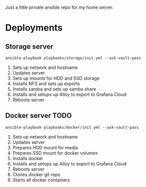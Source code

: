 Just a little private ansible repo for my home server.

# Deployments
## Storage server
    ansible-playbook playbooks/storage/init.yml --ask-vault-pass

1. Sets up network and hostname
2. Updates server
3. Sets up mounts for HDD and SSD storage
4. Installs NFS and sets up exports
5. Installs samba and sets up samba share
6. Installs and setups up Alloy to export to Grafana Cloud
6. Reboots server

## Docker server TODO
    ansible-playbook playbooks/docker/init.yml --ask-vault-pass

1. Sets up network and hostname
2. Updates server
3. Prepares HDD mount for media
4. Prepares SSD mount for docker volumes
5. Installs docker
6. Installs and setups up Alloy to export to Grafana Cloud
6. Reboots server
7. Clones docker git repo
8. Starts all docker containers

